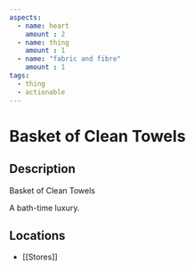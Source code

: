 ```yaml
---
aspects: 
  - name: heart
    amount : 2
  - name: thing
    amount : 1
  - name: "fabric and fibre"
    amount : 1
tags:
  - thing
  - actionable
---
```


# Basket of Clean Towels

## Description
Basket of Clean Towels

A bath-time luxury.
## Locations
- [[Stores]]